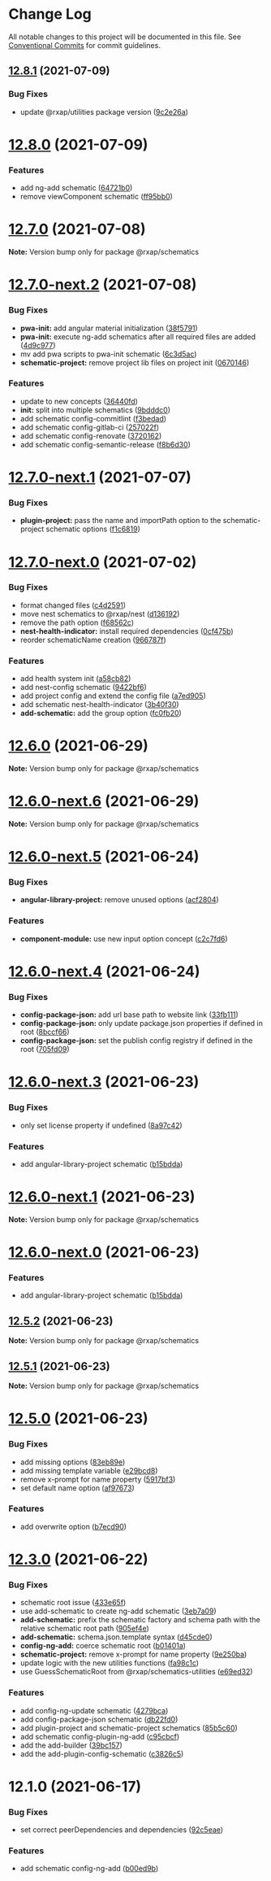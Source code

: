# Change Log

All notable changes to this project will be documented in this file.
See [Conventional Commits](https://conventionalcommits.org) for commit guidelines.

## [12.8.1](https://gitlab.com/rxap/packages/compare/@rxap/schematics@12.8.0...@rxap/schematics@12.8.1) (2021-07-09)


### Bug Fixes

* update @rxap/utilities package version ([9c2e26a](https://gitlab.com/rxap/packages/commit/9c2e26a22d4190c343ca2e7ba3091bc0a356dc1a))





# [12.8.0](https://gitlab.com/rxap/packages/compare/@rxap/schematics@12.7.0...@rxap/schematics@12.8.0) (2021-07-09)


### Features

* add ng-add schematic ([64721b0](https://gitlab.com/rxap/packages/commit/64721b0e80f20da6b647aa481188675a31a4354b))
* remove viewComponent schematic ([ff95bb0](https://gitlab.com/rxap/packages/commit/ff95bb0868733980c3d3141ad1181d54a778cdb3))





# [12.7.0](https://gitlab.com/rxap/packages/compare/@rxap/schematics@12.7.0-next.2...@rxap/schematics@12.7.0) (2021-07-08)

**Note:** Version bump only for package @rxap/schematics





# [12.7.0-next.2](https://gitlab.com/rxap/packages/compare/@rxap/schematics@12.7.0-next.1...@rxap/schematics@12.7.0-next.2) (2021-07-08)


### Bug Fixes

* **pwa-init:** add angular material initialization ([38f5791](https://gitlab.com/rxap/packages/commit/38f5791bbbc903b043463130746c3dec9c0eaa16))
* **pwa-init:** execute ng-add schematics after all required files are added ([4d9c977](https://gitlab.com/rxap/packages/commit/4d9c97763d537957350439972637005b036e12b2))
* mv add pwa scripts to pwa-init schematic ([6c3d5ac](https://gitlab.com/rxap/packages/commit/6c3d5ac161aa2a12cbba7277847d787ecf795ccc))
* **schematic-project:** remove project lib files on project init ([0670146](https://gitlab.com/rxap/packages/commit/0670146db85b003590ffb80c3a4419d877492c5b))


### Features

* update to new concepts ([36440fd](https://gitlab.com/rxap/packages/commit/36440fd647d33da16603065a6191760a86fe2b56))
* **init:** split into multiple schematics ([9bdddc0](https://gitlab.com/rxap/packages/commit/9bdddc0bf3f8c64388a44a3cbb1c3711f2e66150))
* add schematic config-commitlint ([f3bedad](https://gitlab.com/rxap/packages/commit/f3bedad8dcc9946af5028557d5067467ed6eef06))
* add schematic config-gitlab-ci ([257022f](https://gitlab.com/rxap/packages/commit/257022fe658e007f31af0d52c8aecb047b76db7a))
* add schematic config-renovate ([3720162](https://gitlab.com/rxap/packages/commit/372016225b4988fbef02e5a7b30b8f54d103409e))
* add schematic config-semantic-release ([f8b6d30](https://gitlab.com/rxap/packages/commit/f8b6d30ecdb1e236c9b5d2e79d0f988776910396))





# [12.7.0-next.1](https://gitlab.com/rxap/packages/compare/@rxap/schematics@12.7.0-next.0...@rxap/schematics@12.7.0-next.1) (2021-07-07)


### Bug Fixes

* **plugin-project:** pass the name and importPath option to the schematic-project schematic options ([f1c6819](https://gitlab.com/rxap/packages/commit/f1c681937ab612273493af28b74d008eb6a7a9dc))





# [12.7.0-next.0](https://gitlab.com/rxap/packages/compare/@rxap/schematics@12.6.0...@rxap/schematics@12.7.0-next.0) (2021-07-02)


### Bug Fixes

* format changed files ([c4d2591](https://gitlab.com/rxap/packages/commit/c4d2591dede0b9e6cd9ce9564a1c2e99ebe4425b))
* move nest schematics to @rxap/nest ([d136192](https://gitlab.com/rxap/packages/commit/d13619257551ffbc8c4aaa3dce09ed8baecc894c))
* remove the path option ([f68562c](https://gitlab.com/rxap/packages/commit/f68562ceccaaa9faa89711a3800e9f2f6ee0375d))
* **nest-health-indicator:** install required dependencies ([0cf475b](https://gitlab.com/rxap/packages/commit/0cf475b3263383e6e8f81f2520ff7ab83e347d80))
* reorder schematicName creation ([966787f](https://gitlab.com/rxap/packages/commit/966787ff701fb0cf6c21493316df7353096f026a))


### Features

* add health system init ([a58cb82](https://gitlab.com/rxap/packages/commit/a58cb82235628ae1b6a00788b5eff996d8992991))
* add nest-config schematic ([9422bf6](https://gitlab.com/rxap/packages/commit/9422bf6a231b15368efd2b6bd29845b42cddfb3b))
* add project config and extend the config file ([a7ed905](https://gitlab.com/rxap/packages/commit/a7ed90531f347124db8a1469936b4de5ee29a947))
* add schematic nest-health-indicator ([3b40f30](https://gitlab.com/rxap/packages/commit/3b40f303a38891c5586234a68990836e1489be79))
* **add-schematic:** add the group option ([fc0fb20](https://gitlab.com/rxap/packages/commit/fc0fb202f148a357152176f5dcd39af423072622))





# [12.6.0](https://gitlab.com/rxap/packages/compare/@rxap/schematics@12.6.0-next.6...@rxap/schematics@12.6.0) (2021-06-29)

**Note:** Version bump only for package @rxap/schematics





# [12.6.0-next.6](https://gitlab.com/rxap/packages/compare/@rxap/schematics@12.6.0-next.5...@rxap/schematics@12.6.0-next.6) (2021-06-29)

**Note:** Version bump only for package @rxap/schematics





# [12.6.0-next.5](https://gitlab.com/rxap/packages/compare/@rxap/schematics@12.6.0-next.4...@rxap/schematics@12.6.0-next.5) (2021-06-24)


### Bug Fixes

* **angular-library-project:** remove unused options ([acf2804](https://gitlab.com/rxap/packages/commit/acf2804b6f07d2bdf774e5679b89f930b84a8db9))


### Features

* **component-module:** use new input option concept ([c2c7fd6](https://gitlab.com/rxap/packages/commit/c2c7fd621e3ef05d66867cdbf56b556af9acab19))





# [12.6.0-next.4](https://gitlab.com/rxap/packages/compare/@rxap/schematics@12.6.0-next.3...@rxap/schematics@12.6.0-next.4) (2021-06-24)


### Bug Fixes

* **config-package-json:** add url base path to website link ([33fb111](https://gitlab.com/rxap/packages/commit/33fb1117cf937553b0a7da0dd94b9020332c0078))
* **config-package-json:** only update package.json properties if defined in root ([8bccf66](https://gitlab.com/rxap/packages/commit/8bccf667e3e39671bdcfa3ed7018ea47484a17d7))
* **config-package-json:** set the publish config registry if defined in the root ([705fd09](https://gitlab.com/rxap/packages/commit/705fd09f57aa51359997afa209f5ead0feac862b))





# [12.6.0-next.3](https://gitlab.com/rxap/packages/compare/@rxap/schematics@12.5.2...@rxap/schematics@12.6.0-next.3) (2021-06-23)


### Bug Fixes

* only set license property if undefined ([8a97c42](https://gitlab.com/rxap/packages/commit/8a97c42991c48fea82ece28dcf65c9b8bb380071))


### Features

* add angular-library-project schematic ([b15bdda](https://gitlab.com/rxap/packages/commit/b15bdda665637cc8bea255efb5561da7d0910a31))







# [12.6.0-next.1](https://gitlab.com/rxap/packages/compare/@rxap/schematics@12.6.0-next.0...@rxap/schematics@12.6.0-next.1) (2021-06-23)

**Note:** Version bump only for package @rxap/schematics





# [12.6.0-next.0](https://gitlab.com/rxap/packages/compare/@rxap/schematics@12.5.1...@rxap/schematics@12.6.0-next.0) (2021-06-23)


### Features

* add angular-library-project schematic ([b15bdda](https://gitlab.com/rxap/packages/commit/b15bdda665637cc8bea255efb5561da7d0910a31))


## [12.5.2](https://gitlab.com/rxap/packages/compare/@rxap/schematics@12.5.1...@rxap/schematics@12.5.2) (2021-06-23)

**Note:** Version bump only for package @rxap/schematics




## [12.5.1](https://gitlab.com/rxap/packages/compare/@rxap/schematics@12.5.0...@rxap/schematics@12.5.1) (2021-06-23)

**Note:** Version bump only for package @rxap/schematics





# [12.5.0](https://gitlab.com/rxap/packages/compare/@rxap/schematics@12.3.0...@rxap/schematics@12.5.0) (2021-06-23)


### Bug Fixes

* add missing options ([83eb89e](https://gitlab.com/rxap/packages/commit/83eb89ee7ffb494446bb8822bfcecde632e6dea3))
* add missing template variable ([e29bcd8](https://gitlab.com/rxap/packages/commit/e29bcd885cc5f00a6e5e066c45b1604586b9a04f))
* remove x-prompt for name property ([5917bf3](https://gitlab.com/rxap/packages/commit/5917bf33302c437488cfa5bd0b9dfe02fda6d8c9))
* set default name option ([af97673](https://gitlab.com/rxap/packages/commit/af9767354d41cda3bf93c28da17bdb9c54ed27b3))


### Features

* add overwrite option ([b7ecd90](https://gitlab.com/rxap/packages/commit/b7ecd90a1b55a50b47bd208dd8a332bfbb20eae2))





# [12.3.0](https://gitlab.com/rxap/packages/compare/@rxap/schematics@12.1.0...@rxap/schematics@12.3.0) (2021-06-22)


### Bug Fixes

* schematic root issue ([433e65f](https://gitlab.com/rxap/packages/commit/433e65f7b7f681fb6c50076d1eed3cd7944b5bf2))
* use add-schematic to create ng-add schematic ([3eb7a09](https://gitlab.com/rxap/packages/commit/3eb7a09a37e921f108628e149a1cbb90c39d15bd))
* **add-schematic:** prefix the schematic factory and schema path with the relative schematic root path ([905ef4e](https://gitlab.com/rxap/packages/commit/905ef4e816f322437c1e6842cb35b673b24bdb4c))
* **add-schematic:** schema.json.template syntax ([d45cde0](https://gitlab.com/rxap/packages/commit/d45cde04660106b591b84cd9255ab60ffe83c7ca))
* **config-ng-add:** coerce schematic root ([b01401a](https://gitlab.com/rxap/packages/commit/b01401a1761902cc4f9943e048d3606e0b7549c7))
* **schematic-project:** remove x-prompt for name property ([9e250ba](https://gitlab.com/rxap/packages/commit/9e250ba03552c6ab711ab923534080be42a00124))
* update logic with the new utilities functions ([fa98c1c](https://gitlab.com/rxap/packages/commit/fa98c1c04e9a260f5fa81241c849e2bef96ea3b5))
* use GuessSchematicRoot from @rxap/schematics-utilities ([e69ed32](https://gitlab.com/rxap/packages/commit/e69ed3287680c6ea3364dc8282624ac573fb1483))


### Features

* add config-ng-update schematic ([4279bca](https://gitlab.com/rxap/packages/commit/4279bcae4eaf8d5f4afb63f23abf30a41a0fecf5))
* add config-package-json schematic ([db22fd0](https://gitlab.com/rxap/packages/commit/db22fd00f02ba081f8d863a03a0f908ef05c3854))
* add plugin-project and schematic-project schematics ([85b5c60](https://gitlab.com/rxap/packages/commit/85b5c60f4efc4c08b2c21cb159d9a8e651a3e63c))
* add schematic config-plugin-ng-add ([c95cbcf](https://gitlab.com/rxap/packages/commit/c95cbcf3eb08a0346bf3c37e0fe782e6e68c4719))
* add the add-builder ([39bc157](https://gitlab.com/rxap/packages/commit/39bc1573699d1257af618a9b395395bcdace4221))
* add the add-plugin-config-schematic ([c3826c5](https://gitlab.com/rxap/packages/commit/c3826c5073cdf7de84f5f6e0f1bae4e23a4ed5da))





# 12.1.0 (2021-06-17)


### Bug Fixes

* set correct peerDependencies and dependencies ([92c5eae](https://gitlab.com/rxap/packages/commit/92c5eae7eb84c65381ed005da1900ce5f0ce80a3))


### Features

* add schematic config-ng-add ([b00ed9b](https://gitlab.com/rxap/packages/commit/b00ed9bf896e60983f5a675af729b91cb7faf5e1))
